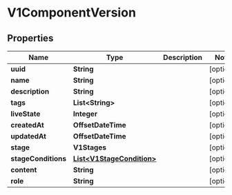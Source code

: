 

# V1ComponentVersion


## Properties

Name | Type | Description | Notes
------------ | ------------- | ------------- | -------------
**uuid** | **String** |  |  [optional]
**name** | **String** |  |  [optional]
**description** | **String** |  |  [optional]
**tags** | **List&lt;String&gt;** |  |  [optional]
**liveState** | **Integer** |  |  [optional]
**createdAt** | **OffsetDateTime** |  |  [optional]
**updatedAt** | **OffsetDateTime** |  |  [optional]
**stage** | **V1Stages** |  |  [optional]
**stageConditions** | [**List&lt;V1StageCondition&gt;**](V1StageCondition.md) |  |  [optional]
**content** | **String** |  |  [optional]
**role** | **String** |  |  [optional]



